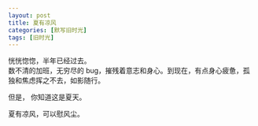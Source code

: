 ```yaml
---
layout: post
title: 夏有凉风
categories: [默写旧时光]
tags: [旧时光]
---
```


恍恍惚惚，半年已经过去。  
数不清的加班，无穷尽的 bug，摧残着意志和身心。到现在，有点身心疲惫，孤独和焦虑挥之不去，如影随行。

但是， 你知道这是夏天。

夏有凉风，可以慰风尘。


